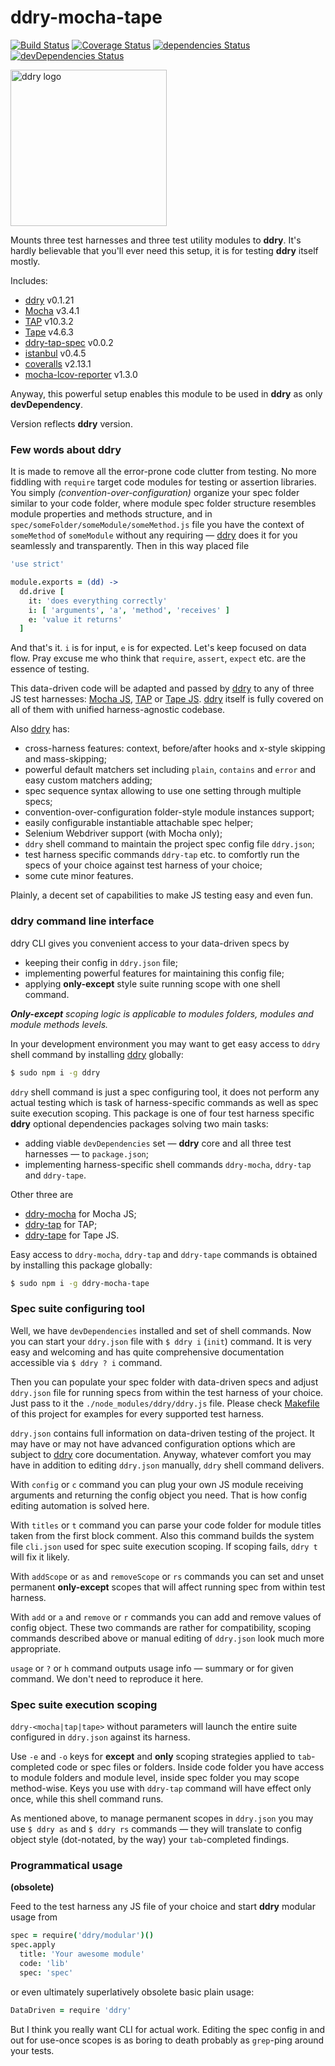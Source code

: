 # ddry-mocha-tape

[![Build Status](https://travis-ci.org/ddry/ddry-mocha-tape.svg?branch=master)](https://travis-ci.org/ddry/ddry-mocha-tape) [![Coverage Status](https://coveralls.io/repos/github/ddry/ddry-mocha-tape/badge.svg?branch=master)](https://coveralls.io/github/ddry/ddry-mocha-tape?branch=master) [![dependencies Status](https://david-dm.org/ddry/ddry-mocha-tape/status.svg)](https://david-dm.org/ddry/ddry-mocha-tape) [![devDependencies Status](https://david-dm.org/ddry/ddry-mocha-tape/dev-status.svg)](https://david-dm.org/ddry/ddry-mocha-tape?type=dev)

<img src="https://cloud.githubusercontent.com/assets/5163953/22628172/6b91f120-ebe0-11e6-8456-0f5b2dc3a553.png" alt="ddry logo" width="250">

Mounts three test harnesses and three test utility modules to **ddry**. It's hardly believable that you'll ever need this setup, it is for testing **ddry** itself mostly.

Includes:

- [ddry](https://www.npmjs.com/package/ddry) v0.1.21
- [Mocha](https://www.npmjs.com/package/mocha) v3.4.1
- [TAP](https://www.npmjs.com/package/tap) v10.3.2
- [Tape](https://www.npmjs.com/package/tape) v4.6.3
- [ddry-tap-spec](https://www.npmjs.com/package/ddry-tap-spec) v0.0.2
- [istanbul](https://www.npmjs.com/package/istanbul) v0.4.5
- [coveralls](https://www.npmjs.com/package/coveralls) v2.13.1
- [mocha-lcov-reporter](https://www.npmjs.com/package/mocha-lcov-reporter) v1.3.0

Anyway, this powerful setup enables this module to be used in **ddry** as only **devDependency**.

Version reflects **ddry** version.

### Few words about ddry

It is made to remove all the error-prone code clutter from testing. No more fiddling with `require` target code modules for testing or assertion libraries. You simply _(convention-over-configuration)_ organize your spec folder similar to your code folder, where module spec folder structure resembles module properties and methods structure, and in `spec/someFolder/someModule/someMethod.js` file you have the context of `someMethod` of `someModule` without any requiring — [ddry](https://www.npmjs.com/package/ddry) does it for you seamlessly and transparently. Then in this way placed file

```coffee
'use strict'

module.exports = (dd) ->
  dd.drive [
    it: 'does everything correctly'
    i: [ 'arguments', 'a', 'method', 'receives' ]
    e: 'value it returns'
  ]
```

And that's it. `i` is for input, `e` is for expected. Let's keep focused on data flow. Pray excuse me who think that `require`, `assert`, `expect` etc. are the essence of testing.

This data-driven code will be adapted and passed by [ddry](https://www.npmjs.com/package/ddry) to any of three JS test harnesses: [Mocha JS](https://www.npmjs.com/package/mocha), [TAP](https://www.npmjs.com/package/tap) or [Tape JS](https://www.npmjs.com/package/tape). [ddry](https://www.npmjs.com/package/ddry) itself is fully covered on all of them with unified harness-agnostic codebase.

Also [ddry](https://www.npmjs.com/package/ddry) has:
- cross-harness features: context, before/after hooks and x-style skipping and mass-skipping;
- powerful default matchers set including `plain`, `contains` and `error` and easy custom matchers adding;
- spec sequence syntax allowing to use one setting through multiple specs;
- convention-over-configuration folder-style module instances support;
- easily configurable instantiable attachable spec helper;
- Selenium Webdriver support (with Mocha only);
- `ddry` shell command to maintain the project spec config file `ddry.json`;
- test harness specific commands `ddry-tap` etc. to comfortly run the specs of your choice against test harness of your choice;
- some cute minor features.

Plainly, a decent set of capabilities to make JS testing easy and even fun.

### ddry command line interface

ddry CLI gives you convenient access to your data-driven specs by
- keeping their config in `ddry.json` file;
- implementing powerful features for maintaining this config file;
- applying **only-except** style suite running scope with one shell command. 

_**Only-except** scoping logic is applicable to modules folders, modules and module methods levels._

In your development environment you may want to get easy access to `ddry` shell command by installing [ddry](https://www.npmjs.com/package/ddry) globally:

```sh
$ sudo npm i -g ddry
```

`ddry` shell command is just a spec configuring tool, it does not perform any actual testing which is task of harness-specific commands as well as spec suite execution scoping. This package is one of four test harness specific **ddry** optional dependencies packages solving two main tasks:
- adding viable `devDependencies` set — **ddry** core and all three test harnesses — to `package.json`;
- implementing harness-specific shell commands `ddry-mocha`, `ddry-tap` and `ddry-tape`.

Other three are
- [ddry-mocha](https://www.npmjs.com/package/ddry-mocha) for Mocha JS;
- [ddry-tap](https://www.npmjs.com/package/ddry-tap) for TAP;
- [ddry-tape](https://www.npmjs.com/package/ddry-tape) for Tape JS.

Easy access to `ddry-mocha`, `ddry-tap` and `ddry-tape` commands is obtained by installing this package globally:

```sh
$ sudo npm i -g ddry-mocha-tape
```

### Spec suite configuring tool

Well, we have `devDependencies` installed and set of shell commands. Now you can start your `ddry.json` file with `$ ddry i` (`init`) command. It is very easy and welcoming and has quite comprehensive documentation accessible via `$ ddry ? i` command.

Then you can populate your spec folder with data-driven specs and adjust `ddry.json` file for running specs from within the test harness of your choice. Just pass to it the `./node_modules/ddry/ddry.js` file. Please check [Makefile](https://github.com/ddry/ddry-mocha-tape/blob/master/Makefile) of this project for examples for every supported test harness.

`ddry.json` contains full information on data-driven testing of the project. It may have or may not have advanced configuration options which are subject to [ddry](https://www.npmjs.com/package/ddry) core documentation. Anyway, whatever comfort you may have in addition to editing `ddry.json` manually, `ddry` shell command delivers.

With `config` or `c` command you can plug your own JS module receiving arguments and returning the config object you need. That is how config editing automation is solved here.

With `titles` or `t` command you can parse your code folder for module titles taken from the first block comment. Also this command builds the system file `cli.json` used for spec suite execution scoping. If scoping fails, `ddry t` will fix it likely.

With `addScope` or `as` and `removeScope` or `rs` commands you can set and unset permanent **only-except** scopes that will affect running spec from within test harness.

With `add` or `a` and `remove` or `r` commands you can add and remove values of config object. These two commands are rather for compatibility, scoping commands described above or manual editing of `ddry.json` look much more appropriate.

`usage` or `?` or `h` command outputs usage info — summary or for given command. We don't need to reproduce it here.

### Spec suite execution scoping

`ddry-<mocha|tap|tape>` without parameters will launch the entire suite configured in `ddry.json` against its harness.

Use `-e` and `-o` keys for **except** and **only** scoping strategies applied to `tab`-completed code or spec files or folders. Inside code folder you have access to module folders and module level, inside spec folder you may scope method-wise. Keys you use with `ddry-tap` command will have effect only once, while this shell command runs.

As mentioned above, to manage permanent scopes in `ddry.json` you may use `$ ddry as` and `$ ddry rs` commands — they will translate to config object style (dot-notated, by the way) your `tab`-completed findings.

### Programmatical usage
**(obsolete)**

Feed to the test harness any JS file of your choice and start **ddry** modular usage from

```coffee
spec = require('ddry/modular')()
spec.apply
  title: 'Your awesome module'
  code: 'lib'
  spec: 'spec'
```

or even ultimately superlatively obsolete basic plain usage:
```coffee
DataDriven = require 'ddry'
```

But I think you really want CLI for actual work. Editing the spec config in and out for use-once scopes is as boring to death probably as `grep`-ping around your tests.
